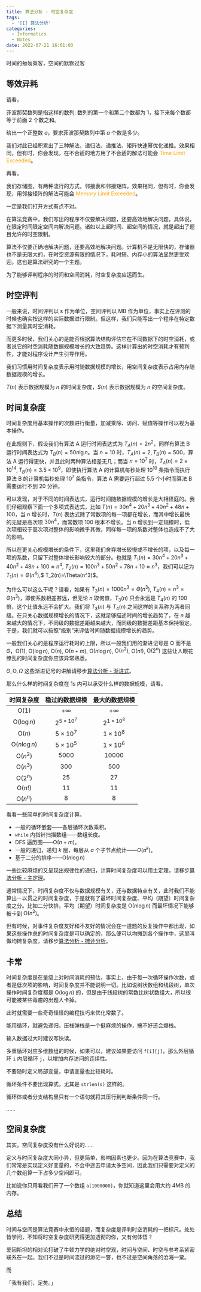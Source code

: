 ```yaml
---
title: 算法分析 - 时空复杂度
tags:
  - '[I] 算法分析'
categories:
  - Informatics
  - Notes
date: 2022-07-21 16:01:03
---
```



时间的匆匆乘客，空间的默默过客

<!--more-->

## 等效异耗

请看。

菲波那契数列是指这样的数列: 数列的第一个和第二个数都为 $1$，接下来每个数都等于前面 $2$ 个数之和。

给出一个正整数 $a$，要求菲波那契数列中第 $a$ 个数是多少。

我们对此已经积累出了三种解法，递归法、递推法、矩阵快速幂优化递推。效果相同，但有时，你会发现，在不合适的地方用了不合适的解法可能会 <font style="color:orange"><i class="fa-solid fa-clock"></i> Time Limit Exceeded</font>。

再看。

我们存储图，有两种流行的方式，邻接表和邻接矩阵。效果相同，但有时，你会发现，用邻接矩阵的解法可能会 <font style="color:orange"><i class="fa-solid fa-microchip"></i> Memory Limit Exceeded</font>。

一定是我们打开方式有点不对。

在算法竞赛中，我们写出的程序不仅要解决问题，还要高效地解决问题，具体说，在限定时间限定空间内解决问题。诸如以上超时间、超空间的情况，就是超出了题目允许的时空限制。

算法不仅要正确地解决问题，还要高效地解决问题。计算机不是无限快的，存储器也不是无限大的，在时空资源有限的情况下，耗时短、内存小的算法显然更受欢迎。这也是算法研究的一个主题。

为了能够评判程序的时间和空间消耗，时空复杂度应运而生。

## 时空评判

一般来说，时间评判以 $\mathrm{s}$ 作为单位，空间评判以 $\mathrm{MB}$ 作为单位，事实上在评测的时候也确实按这样的实际数据进行限制。但这样，我们只能写出一个程序在特定数据下测量其时空消耗。

而更多时候，我们关心的是能否根据算法结构评估它在不同数据下的时空消耗，或者说它的时空消耗随数据规模增长的大致趋势。这样计算出的时空消耗才有预判性，才能对程序设计产生引导作用。

我们习惯用时间复杂度表示用时随数据规模的增长，用空间复杂度表示占用内存随数据规模的增长。

$T(n)$ 表示数据规模为 $n$ 的时间复杂度，$S(n)$ 表示数据规模为 $n$ 的空间复杂度。

## 时间复杂度

时间复杂度用基本操作的次数进行衡量，加减乘除、访问、赋值等操作可以视为基本操作。

在此规则下，假设我们有算法 A 运行时间表达式为 $T_A(n)=2n^2$，同样有算法 B 运行时间表达式为 $T_B(n)=50n\lg n$。当 $n=10$ 时，$T_A(n)=2,T_B(n)=500$，算法 A 运行得更快，并且此时两种算法相差无几；而当 $n=10^7$ 时，$T_A(n)=2\times 10^{14},T_B(n)=3.5\times 10^9$，即使执行算法 A 的计算机每秒处理 $10^{10}$ 条指令而执行算法 B 的计算机每秒处理 $10^7$ 条指令，算法 A 需要运行超过 5.5 个小时而算法 B 需要运行不到 20 分钟。

可以发现，对于不同的时间表达式，运行时间随数据规模的增长是大相径庭的。我们仔细观察下面一个多项式表达式，比如 $T(n)=30n^4+20n^3+40n^2+48n+100$，当 $n$ 增长时，$T(n)$ 表达式除了常数项的每一项都在增长，而其中增长最快的无疑是高次项 $30n^4$，而常数项 $100$ 根本不增长。当 $n$ 增长到一定规模时，低次项相较于高次项对整体的影响微乎其微，同样每一项的系数对整体也造成不了大的影响。

所以在更关心规模增长的条件下，这里我们舍弃增长较慢或不增长的项，以及每一项的系数，只留下对整体增长影响较大的部分。也就是 $T_1(n)=30n^4+20n^3+40n^2+48n+100\approx n^4$, $T_2(n)=100n^3+50n^2+78n+10\approx n^3$，我们可以记为 $T_1(n)=\Theta(n^4)$,$ T_2(n)=\Theta(n^3)$。

为什么可以这么干呢？请看，如果有 $T_3(n)=1000n^3=\Theta(n^3)$, $T_4(n)=n^3=\Theta(n^3)$，即使系数相差甚远，但无论 $n$ 取何值，$T_3(n)$ 只会永远是 $T_4(n)$ 的 $100$ 倍，这个比值永远不会扩大。我们将 $T_3(n)$ 与 $T_4(n)$ 之间这样的关系称为两者同级。在只关心数据规模增长的情况下，这就足够描述时间的增长趋势了，在 $n$ 越来越大的情况下，不同级的数据差距越来越大，而同级的数据差距基本保持恒定。于是，我们就可以按照“级别”来评估时间随数据规模增长的趋势。

一般我们关心的是程序运行耗时的上限，所以一般我们用的渐进记号是 $\mathrm{O}$ 而不是 $\Theta$，$\mathrm{O}(1)$, $\mathrm{O}(\log n)$, $\mathrm{O}(n)$, $\mathrm{O}(n+m)$, $\mathrm{O}(n\log n)$, $\mathrm{O}(n^2)$, $\mathrm{O}(n!)$, $\mathrm{O}(2^n)$ 这些让人眼花缭乱的时间复杂度你应该异常熟悉。

$\Theta,\mathrm{O},\Omega$ 这些渐进记号的讲解请移步[算法分析 - 渐进式](/Informatics/Notes/ALGORITHM-ANALYSIS-Asymptotics/)。

那么什么样的时间复杂度在 1s 内可以承受什么样的数据规模，请看。

| 时间复杂度 | 稳过的数据规模 | 最大的数据规模 |
| :---------: | :-------------: | :-------------: |
| $\mathrm{O}(1)$ | $+\infty$ | $+\infty$ |
| $\mathrm{O}(\log n)$ | $2^{5\times 10^7}$ | $2^{1\times 10^{8}}$ |
| $\mathrm{O}(n)$ | $5\times 10^7$ | $1\times 10^8$ |
| $\mathrm{O}(n\log n)$ | $5\times 10^5$ | $1\times 10^6$ |
| $\mathrm{O}(n^2)$ | $5000$ | $10000$ |
| $\mathrm{O}(n^3)$ | $300$ | $500$ |
| $\mathrm{O}(2^n)$ | $25$ | $27$ |
| $\mathrm{O}(n!)$ | $11$ | $11$ |
| $\mathrm{O}(n^n)$ | $8$ | $8$ |

看看一些简单的时间复杂度计算。

  - 一般的循环嵌套——各层循环次数乘积。
  - ``while`` 内指针扫描数组——数组长度。
  - DFS 遍历图——$\mathrm{O}(n+m)$。
  - 一般的递归，递归 $k$ 层，每层从 $a$ 个子节点统计——$O(a^k)$。
  - 基于二分的排序——$\mathrm{O}(n\log n)$

一些比较麻烦的又呈现出规律性的递归，计算时间复杂度可以用主定理，请移步[算法分析 - 主定理](/Informatics/Notes/ALGORITHM-ANALYSIS-Master-Theorem)。
  
通常情况下，时间复杂度不仅与数据规模有关，还与数据特点有关，此时我们不能算出一以贯之的时间复杂度，于是就有了最坏时间复杂度、平均（期望）时间复杂度之分。比如二分快排，平均（期望）时间复杂度是 $\mathrm{O}(n\log n)$ 而最坏情况下能够被卡到 $\mathrm{O}(n^2)$。

但有时候，对事件复杂度友好和不友好的情况会在一道题的反复操作中都出现，如果这些操作总的时间复杂度是可以确定的，那么便可以均摊到各个操作中，这里叫做均摊复杂度，请移步[算法分析 - 摊还分析](//还没写呢)。

## 卡常

时间复杂度是在量级上对时间消耗的预估，事实上，由于每一次循环操作次数，或者是低次项的影响，时间复杂度并不能说明一切。比如说树状数组和线段树，单次操作时间复杂度都是 $\mathrm{O}(\log n)$ 的，但是由于线段树的常数比树状数组大，所以很可能被某些毒瘤的出题人卡掉。

此时就需要一些奇奇怪怪的编程技巧来优化常数了。

能用循环，就避免递归，压栈弹栈是一个挺麻烦的操作，搞不好还会爆栈。

输入数据过大时建议写快读。

多重循环对应多维数组的时候，如果可以，建议如果要访问 ``f[i][j]``，那么外层循环 ``i`` 内层循环 ``j``，以增加内存访问的连续性。

不要随时定义局部变量，申请变量也比较耗时。

循环条件不要出现算式，尤其是 ``strlen(s)`` 这样的。

循环体或者分支结构里只有一个语句就将其压行到判断条件同一行。

……

## 空间复杂度

其实，空间复杂度没有什么好说的……

定义与时间复杂度大同小异，但更简单，影响因素也更少。因为在算法竞赛中，我们常常是实现定义好变量的，不会中途去申请太多空间，因此我们只需要对定义的几个数组算一下占多少空间即可。

比如说你只用看我们开了一个数组 ``a[1000000]``，你就知道这里会用大约 $4\mathrm{MB}$ 的内存。

## 总结

时间与空间是算法竞赛中永恒的话题，而复杂度是评判时空消耗的一把标尺。处处皆学问，不知将时空复杂度研究得更加透彻的你，又有何体悟？

爱因斯坦的相对论打破了牛顿力学的绝对时空观，时间与空间、时空与参考系紧密联系在一起。我们不过是时间流过的渺茫一瞥，也不过是空间角落的沧海一粟。

而

「我有我们，足矣。」
